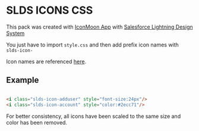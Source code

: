 # SLDS ICONS CSS

This pack was created with [IconMoon App](https://icomoon.io/app/#/select) with [Salesforce Lightning Design System](https://www.lightningdesignsystem.com) 

You just have to import `style.css` and then add prefix icon names with `slds-icon-`

Icon names are referenced [here](https://www.lightningdesignsystem.com/icons/).

## Example 

``` html

<i class="slds-icon-adduser" style="font-size:24px"/>
<i class="slds-icon-account" style="color:#2ecc71"/>

```

For better consistency, all icons have been scaled to the same size and color has been removed. 